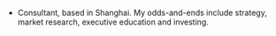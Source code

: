 - Consultant, based in Shanghai. My odds-and-ends include strategy, market research, executive education and investing.
